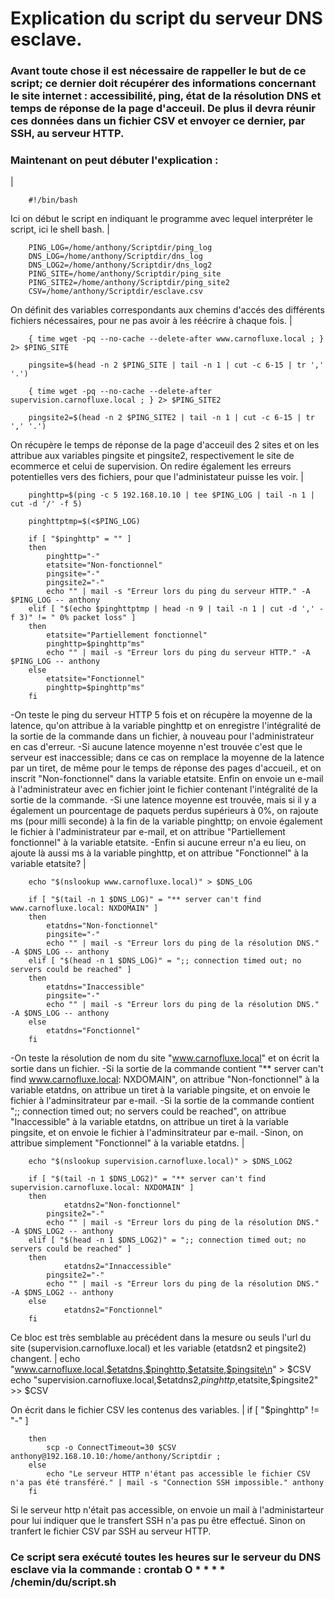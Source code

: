 # Explication du script du serveur DNS esclave.

### Avant toute chose il est nécessaire de rappeller le but de ce script; ce dernier doit récupérer des informations concernant le site internet : accessibilité, ping, état de la résolution DNS et temps de réponse de la page d'acceuil. De plus il devra réunir ces données dans un fichier CSV et envoyer ce dernier, par SSH, au serveur HTTP.

### Maintenant on peut débuter l'explication :
 |
 

		#!/bin/bash

Ici on début le script en indiquant le programme avec lequel interpréter le script, ici le shell bash.
|

		PING_LOG=/home/anthony/Scriptdir/ping_log
		DNS_LOG=/home/anthony/Scriptdir/dns_log
		DNS_LOG2=/home/anthony/Scriptdir/dns_log2
		PING_SITE=/home/anthony/Scriptdir/ping_site
		PING_SITE2=/home/anthony/Scriptdir/ping_site2
		CSV=/home/anthony/Scriptdir/esclave.csv

On définit des variables correspondants aux chemins d'accés des différents fichiers nécessaires, pour ne pas avoir à les réécrire à chaque fois.
|

		{ time wget -pq --no-cache --delete-after www.carnofluxe.local ; } 2> $PING_SITE

		pingsite=$(head -n 2 $PING_SITE | tail -n 1 | cut -c 6-15 | tr ',' '.')

		{ time wget -pq --no-cache --delete-after supervision.carnofluxe.local ; } 2> $PING_SITE2

		pingsite2=$(head -n 2 $PING_SITE2 | tail -n 1 | cut -c 6-15 | tr ',' '.')

On récupère le temps de réponse de la page d'acceuil des 2 sites et on les attribue aux variables pingsite et pingsite2, respectivement le site de ecommerce et celui de supervision. On redire également les erreurs potentielles vers des fichiers, pour que l'administateur puisse les voir.
|
		
		pinghttp=$(ping -c 5 192.168.10.10 | tee $PING_LOG | tail -n 1 | cut -d '/' -f 5)
		
		pinghttptmp=$(<$PING_LOG)

		if [ "$pinghttp" = "" ]
		then
			pinghttp="-"
			etatsite="Non-fonctionnel"
			pingsite="-"
			pingsite2="-"
			echo "" | mail -s "Erreur lors du ping du serveur HTTP." -A $PING_LOG -- anthony
		elif [ "$(echo $pinghttptmp | head -n 9 | tail -n 1 | cut -d ',' -f 3)" != " 0% packet loss" ]
		then
			etatsite="Partiellement fonctionnel"
			pinghttp=$pinghttp"ms"
			echo "" | mail -s "Erreur lors du ping du serveur HTTP." -A $PING_LOG -- anthony
		else
			etatsite="Fonctionnel"
			pinghttp=$pinghttp"ms"
		fi
		
-On teste le ping du serveur HTTP 5 fois et on récupère la moyenne de la latence, qu'on attribue à la variable pinghttp et on enregistre l'intégralité de la sortie de la commande dans un fichier, à nouveau pour l'administrateur en cas d'erreur.
-Si aucune latence moyenne n'est trouvée c'est que le serveur est inaccessible; dans ce cas on remplace la moyenne de la latence par un tiret, de même pour le temps de réponse des pages d'accueil., et on inscrit "Non-fonctionnel" dans la variable etatsite. Enfin on envoie un e-mail à l'administrateur avec en fichier joint le fichier contenant l'intégralité de la sortie de la commande.
-Si une latence moyenne est trouvée, mais si il y a également un pourcentage de paquets perdus supérieurs à 0%, on rajoute ms (pour milli seconde) à la fin de la variable pinghttp; on envoie également le fichier à l'administrateur par e-mail, et on attribue "Partiellement fonctionnel" à la variable etatsite.
-Enfin si aucune erreur n'a eu lieu, on ajoute là aussi ms à la variable pinghttp, et on attribue "Fonctionnel" à la variable etatsite?
|

		echo "$(nslookup www.carnofluxe.local)" > $DNS_LOG
		
		if [ "$(tail -n 1 $DNS_LOG)" = "** server can't find www.carnofluxe.local: NXDOMAIN" ]
		then
			etatdns="Non-fonctionnel"
			pingsite="-"
			echo "" | mail -s "Erreur lors du ping de la résolution DNS." -A $DNS_LOG -- anthony
		elif [ "$(head -n 1 $DNS_LOG)" = ";; connection timed out; no servers could be reached" ]
		then
			etatdns="Inaccessible"
			pingsite="-"
			echo "" | mail -s "Erreur lors du ping de la résolution DNS." -A $DNS_LOG -- anthony
		else
			etatdns="Fonctionnel"
		fi

-On teste la résolution de nom du site "www.carnofluxe.local" et on écrit la sortie dans un fichier.
-Si la sortie de la commande contient "** server can't find www.carnofluxe.local: NXDOMAIN", on attribue "Non-fonctionnel" à la variable etatdns, on attribue un tiret à la variable pingsite, et on envoie le fichier à l'adminsitrateur par e-mail.
-Si la sortie de la commande contient ";; connection timed out; no servers could be reached", on attribue "Inaccessible" à la variable etatdns, on attribue un tiret à la variable pingsite, et on envoie le fichier à l'adminsitrateur par e-mail.
-Sinon, on attribue simplement "Fonctionnel" à la variable etatdns.
|

		echo "$(nslookup supervision.carnofluxe.local)" > $DNS_LOG2

		if [ "$(tail -n 1 $DNS_LOG2)" = "** server can't find supervision.carnofluxe.local: NXDOMAIN" ]
		then
		        etatdns2="Non-fonctionnel"
			pingsite2="-"
			echo "" | mail -s "Erreur lors du ping de la résolution DNS." -A $DNS_LOG2 -- anthony 
		elif [ "$(head -n 1 $DNS_LOG2)" = ";; connection timed out; no servers could be reached" ]
		then
		        etatdns2="Innaccessible"
			pingsite2="-"
			echo "" | mail -s "Erreur lors du ping de la résolution DNS." -A $DNS_LOG2 -- anthony
		else
		        etatdns2="Fonctionnel"
		fi

Ce bloc est très semblable au précédent dans la mesure ou seuls l'url du site (supervision.carnofluxe.local) et les variable (etatdsn2 et pingsite2) changent.
|
		echo "www.carnofluxe.local,$etatdns,$pinghttp,$etatsite,$pingsite\n" > $CSV
		echo "supervision.carnofluxe.local,$etatdns2,$pinghttp,$etatsite,$pingsite2" >> $CSV

On écrit dans le fichier CSV les contenus des variables.
|
		if [ "$pinghttp" != "-" ]

		then
			scp -o ConnectTimeout=30 $CSV anthony@192.168.10.10:/home/anthony/Scriptdir ;
		else
			echo "Le serveur HTTP n'étant pas accessible le fichier CSV n'a pas été transféré." | mail -s "Connection SSH impossible." anthony
		fi

Si le serveur http n'était pas accessible, on envoie un mail à l'administarteur pour lui indiquer que le transfert SSH n'a pas pu être effectué. Sinon on tranfert le fichier CSV par SSH au serveur HTTP.


### Ce script sera exécuté toutes les heures sur le serveur du DNS esclave via la commande : crontab O * * * * /chemin/du/script.sh
